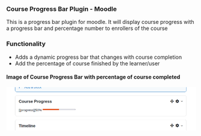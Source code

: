 ### Course Progress Bar Plugin - Moodle

This is a progress bar plugin for moodle. It will display course progress with a progress bar and percentage number to enrollers of the course


### Functionality

* Adds a dynamic progress bar that changes with course completion
* Add the percentage of course finished by the learner/user

#### Image of Course Progress Bar with percentage of course completed

![Image of how the course progress bar looks](static/course_progress.png)